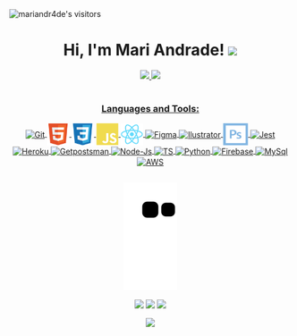 <img src="https://visitor-badge.laobi.icu/badge?page_id=Mariandr4de" alt="mariandr4de's visitors"/>
<h1 align="center">Hi, I'm Mari Andrade! <img src = "https://media2.giphy.com/media/QssGEmpkyEOhBCb7e1/giphy.gif?cid=ecf05e47a0n3gi1bfqntqmob8g9aid1oyj2wr3ds3mg700bl&rid=giphy.gif" width = 30></h1>
 
<!--<div align="center"> 
  <a href="https://github.com/mariandr4de" >
  <img width="47.7%" src="https://github-readme-stats.vercel.app/api/top-langs/?username=mariandr4de&layout=compact&langs_count=7&theme=dracula"/> 
</div> -->
<div align="center">
  <a href="https://github.com/mariandr4de">
  <img width="47.8%" src="https://github-readme-stats.vercel.app/api?username=mariandr4de&show_icons=true&theme=dracula&include_all_commits=true&count_private=true"/> 
  <img width="42.4%" src="https://user-images.githubusercontent.com/104591781/187047493-10403500-d148-4a38-8cd4-6c1e40db1452.svg"/>
</div> 
<div align="center" style="display: inline_block"><br>
<h3>Languages and Tools:</h3>
<img align="center" alt="Git" height="40" width="40" src="https://www.vectorlogo.zone/logos/git-scm/git-scm-icon.svg">
<img align="center" alt="HTML" height="40" width="40" src="https://raw.githubusercontent.com/devicons/devicon/master/icons/html5/html5-original.svg">
<img align="center" alt="CSS" height="40" width="40" src="https://raw.githubusercontent.com/devicons/devicon/master/icons/css3/css3-original.svg">
<img align="center" alt="Js" height="40" width="40" src="https://raw.githubusercontent.com/devicons/devicon/master/icons/javascript/javascript-plain.svg">
<img align="center" alt="React" height="40" width="40" src="https://raw.githubusercontent.com/devicons/devicon/master/icons/react/react-original.svg">
<img align="center" alt="Figma" height="40" width="40" src="https://www.vectorlogo.zone/logos/figma/figma-icon.svg">
<img align="center" alt="Ilustrator" height="40" width="40" src="https://www.vectorlogo.zone/logos/adobe_illustrator/adobe_illustrator-icon.svg">
<img align="center" alt="Photoshop" height="40" width="45" src="https://raw.githubusercontent.com/devicons/devicon/master/icons/photoshop/photoshop-line.svg">
<img align="center" alt="Jest" height="40" width="40" src="https://cdn.jsdelivr.net/gh/devicons/devicon/icons/jest/jest-plain.svg">
<img align="center" alt="Heroku" height="40" width="40" src="https://www.vectorlogo.zone/logos/heroku/heroku-icon.svg">
<img align="center" alt="Getpostsman" height="40" width="40" src="https://www.vectorlogo.zone/logos/getpostman/getpostman-icon.svg">
<img align="center" alt="Node-Js" height="40" width="40" src="https://cdn.jsdelivr.net/gh/devicons/devicon/icons/nodejs/nodejs-original.svg">
<img align="center" alt="TS" height="40" width="40" src="https://cdn.jsdelivr.net/gh/devicons/devicon/icons/typescript/typescript-plain.svg">
<img align="center" alt="Python" height="40" width="40" src="https://cdn.jsdelivr.net/gh/devicons/devicon/icons/python/python-original.svg">
<img align="center" alt="Firebase" height="40" width="40" src="https://cdn.jsdelivr.net/gh/devicons/devicon/icons/firebase/firebase-plain.svg">
<img align="center" alt="MySql" height="40" width="40" src="https://cdn.jsdelivr.net/gh/devicons/devicon/icons/mysql/mysql-plain.svg">
<img align="center" alt="AWS" height="40" width="40" src="https://cdn.jsdelivr.net/gh/devicons/devicon/icons/amazonwebservices/amazonwebservices-original.svg">
</div>
  

  ##
 
<div align="center"> 
  
  ![Snake animation](https://github.com/mariandr4de/mariandr4de/blob/output/github-contribution-grid-snake.svg)

 <a href="#" target="_blank"><img src="https://img.shields.io/badge/Discord-7289DA?style=for-the-badge&logo=discord&logoColor=white" target="_blank"></a> 
  <a href = "mailto:mariandrade8115@gmail.com"><img src="https://img.shields.io/badge/Gmail-D14836?style=for-the-badge&logo=gmail&logoColor=white" target="_blank"></a>
  <a href="https://www.linkedin.com/in/mariandr4de/" target="_blank"><img src="https://img.shields.io/badge/-LinkedIn-%230077B5?style=for-the-badge&logo=linkedin&logoColor=white" target="_blank"></a> 
 
 
</div>
 <div align="center"> 
  <img src="https://activity-graph.herokuapp.com/graph?username=mariandr4de&bg_color=0D1117&color=ffffff&line=ffffff&point=ffffff&hide_border=true"/>


</div >
<!--
**Mariandr4de/Mariandr4de** is a ✨ _special_ ✨ repository because its `README.md` (this file) appears on your GitHub profile.

Here are some ideas to get you started:

- 🔭 I’m currently working on ...
- 🌱 I’m currently learning ...
- 👯 I’m looking to collaborate on ...
- 🤔 I’m looking for help with ...
- 💬 Ask me about ...
- 📫 How to reach me: ...
- 😄 Pronouns: ...
- ⚡ Fun fact: ...
-->


